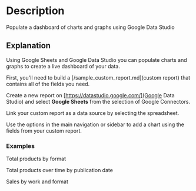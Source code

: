 # Description

Populate a dashboard of charts and graphs using Google Data Studio

## Explanation

Using Google Sheets and Google Data Studio you can populate charts and graphs to create a live dashboard of your data.

First, you'll need to build a [/sample_custom_report.md](custom report) that contains all of the fields you need.

Create a new report on [https://datastudio.google.com/](Google Data Studio) and select **Google Sheets** from the selection of Google Connectors.

Link your custom report as a data source by selecting the spreadsheet.

Use the options in the main navigation or sidebar to add a chart using the fields from your custom report.

### Examples

Total products by format

Total products over time by publication date

Sales by work and format

